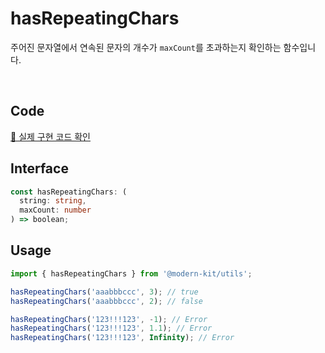 # hasRepeatingChars

주어진 문자열에서 연속된 문자의 개수가 `maxCount`를 초과하는지 확인하는 함수입니다.

<br />

## Code
[🔗 실제 구현 코드 확인](https://github.com/modern-agile-team/modern-kit/blob/main/packages/utils/src/validator/hasRepeatingChars/index.ts)

## Interface
```ts title="typescript"
const hasRepeatingChars: (
  string: string,
  maxCount: number
) => boolean;
```

## Usage
```ts title="typescript"
import { hasRepeatingChars } from '@modern-kit/utils';

hasRepeatingChars('aaabbbccc', 3); // true
hasRepeatingChars('aaabbbccc', 2); // false

hasRepeatingChars('123!!!123', -1); // Error
hasRepeatingChars('123!!!123', 1.1); // Error
hasRepeatingChars('123!!!123', Infinity); // Error
```
  